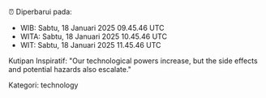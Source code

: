 ⏰ Diperbarui pada:
- WIB: Sabtu, 18 Januari 2025 09.45.46 UTC
- WITA: Sabtu, 18 Januari 2025 10.45.46 UTC
- WIT: Sabtu, 18 Januari 2025 11.45.46 UTC

Kutipan Inspiratif:
"Our technological powers increase, but the side effects and potential hazards also escalate."


Kategori: technology

